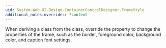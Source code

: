 ```yaml
---
uid: System.Web.UI.Design.ContainerControlDesigner.FrameStyle
additional_notes.overrides: *content
---
```


<p>When deriving a class from the <xref href="System.Web.UI.Design.ContainerControlDesigner"></xref> class, override the <xref href="System.Web.UI.Design.ContainerControlDesigner.FrameStyle"></xref> property to change the <xref href="System.Web.UI.WebControls.Style"></xref> properties of the frame, such as the border, foreground color, background color, and caption font settings.</p>


